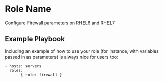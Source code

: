 Role Name
=========

Configure Firewall parameters on RHEL6 and RHEL7

Example Playbook
----------------

Including an example of how to use your role (for instance, with variables passed in as parameters) is always nice for users too:

    - hosts: servers
      roles:
         - { role: firewall }


